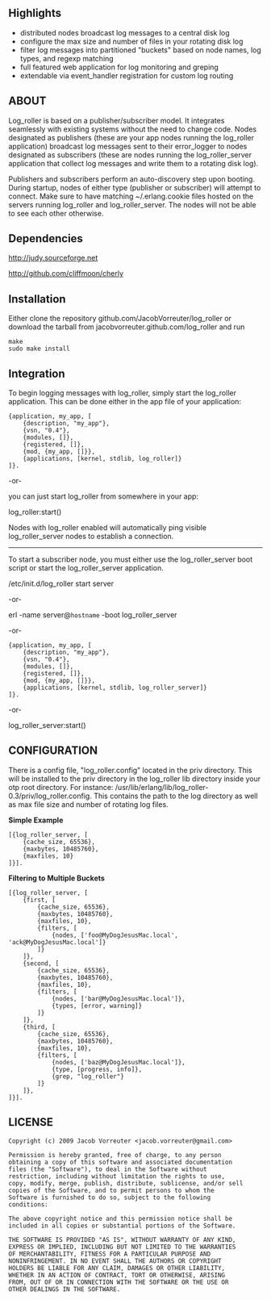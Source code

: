 ## Highlights
* distributed nodes broadcast log messages to a central disk log
* configure the max size and number of files in your rotating disk log
* filter log messages into partitioned "buckets" based on node names, log types, and regexp matching
* full featured web application for log monitoring and greping
* extendable via event_handler registration for custom log routing

## ABOUT
Log_roller is based on a publisher/subscriber model. It integrates
seamlessly with existing systems without the need to change code.
Nodes designated as publishers (these are your app nodes running
the log_roller application) broadcast log messages sent to their
error_logger to nodes designated as subscribers (these are nodes
running the log_roller_server application that collect log messages
and write them to a rotating disk log).

Publishers and subscribers perform an auto-discovery step upon booting.
During startup, nodes of either type (publisher or subscriber)
will attempt to connect. Make sure to have matching ~/.erlang.cookie 
files hosted on the servers running log_roller and log_roller_server. 
The nodes will not be able to see each other otherwise.

## Dependencies

<http://judy.sourceforge.net>

<http://github.com/cliffmoon/cherly>

## Installation
Either clone the repository github.com/JacobVorreuter/log_roller
or download the tarball from jacobvorreuter.github.com/log_roller
and run 

	make
	sudo make install

## Integration
To begin logging messages with log_roller, simply start the
log_roller application. This can be done either in the app file of your
application:

	{application, my_app, [
	    {description, "my_app"},
	    {vsn, "0.4"},
	    {modules, []},
	    {registered, []},
	    {mod, {my_app, []}},
	    {applications, [kernel, stdlib, log_roller]}
	]}.

-or-

you can just start log_roller from somewhere in your app:

log_roller:start()

Nodes with log_roller enabled will automatically ping visible
log_roller_server nodes to establish a connection.

******

To start a subscriber node, you must either use the log_roller_server
boot script or start the log_roller_server application.

/etc/init.d/log_roller start server

-or-

erl -name server@`hostname` -boot log_roller_server

-or-

	{application, my_app, [
	    {description, "my_app"},
	    {vsn, "0.4"},
	    {modules, []},
	    {registered, []},
	    {mod, {my_app, []}},
	    {applications, [kernel, stdlib, log_roller_server]}
	]}.

-or-

log_roller_server:start()

## CONFIGURATION
There is a config file, "log_roller.config" located in the priv 
directory.  This will be installed to the priv directory in the
log_roller lib directory inside your otp root directory. For
instance: /usr/lib/erlang/lib/log_roller-0.3/priv/log_roller.config.
This contains the path to the log directory as well as max file size
and number of rotating log files.

__Simple Example__

	[{log_roller_server, [
		{cache_size, 65536},
		{maxbytes, 10485760},
		{maxfiles, 10}
	]}].
	
__Filtering to Multiple Buckets__

	[{log_roller_server, [
		{first, [
			{cache_size, 65536},
			{maxbytes, 10485760},
			{maxfiles, 10},
			{filters, [
				{nodes, ['foo@MyDogJesusMac.local', 'ack@MyDogJesusMac.local']}
			]}
		]},
		{second, [
			{cache_size, 65536},
			{maxbytes, 10485760},
			{maxfiles, 10},
			{filters, [
				{nodes, ['bar@MyDogJesusMac.local']},
				{types, [error, warning]}
			]}
		]},
		{third, [
			{cache_size, 65536},
			{maxbytes, 10485760},
			{maxfiles, 10},
			{filters, [
				{nodes, ['baz@MyDogJesusMac.local']},
				{type, [progress, info]},
				{grep, "log_roller"}
			]}
		]},			
	]}].

## LICENSE

	Copyright (c) 2009 Jacob Vorreuter <jacob.vorreuter@gmail.com>

	Permission is hereby granted, free of charge, to any person
	obtaining a copy of this software and associated documentation
	files (the "Software"), to deal in the Software without
	restriction, including without limitation the rights to use,
	copy, modify, merge, publish, distribute, sublicense, and/or sell
	copies of the Software, and to permit persons to whom the
	Software is furnished to do so, subject to the following
	conditions:

	The above copyright notice and this permission notice shall be
	included in all copies or substantial portions of the Software.

	THE SOFTWARE IS PROVIDED "AS IS", WITHOUT WARRANTY OF ANY KIND,
	EXPRESS OR IMPLIED, INCLUDING BUT NOT LIMITED TO THE WARRANTIES
	OF MERCHANTABILITY, FITNESS FOR A PARTICULAR PURPOSE AND
	NONINFRINGEMENT. IN NO EVENT SHALL THE AUTHORS OR COPYRIGHT
	HOLDERS BE LIABLE FOR ANY CLAIM, DAMAGES OR OTHER LIABILITY,
	WHETHER IN AN ACTION OF CONTRACT, TORT OR OTHERWISE, ARISING
	FROM, OUT OF OR IN CONNECTION WITH THE SOFTWARE OR THE USE OR
	OTHER DEALINGS IN THE SOFTWARE.
